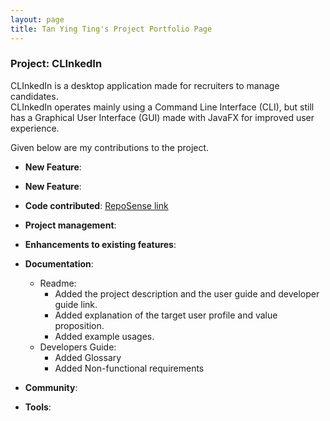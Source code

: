 ```yaml
---
layout: page
title: Tan Ying Ting's Project Portfolio Page
---
```


### Project: CLInkedIn

CLInkedIn is a desktop application made for recruiters to manage candidates.  
CLInkedIn operates mainly using a Command Line Interface (CLI), but still has a Graphical User Interface (GUI) made with JavaFX for improved user experience.

Given below are my contributions to the project.

* **New Feature**:


* **New Feature**:


* **Code contributed**: [RepoSense link](https://nus-cs2103-ay2223s1.github.io/tp-dashboard/?search=ytingtan&breakdown=true)


* **Project management**:


* **Enhancements to existing features**:


* **Documentation**:
    * Readme:
        - Added the project description and the user guide and developer guide link.
        - Added explanation of the target user profile and value proposition.
        - Added example usages.
    * Developers Guide:
        - Added Glossary 
        - Added Non-functional requirements 

* **Community**:


* **Tools**:
